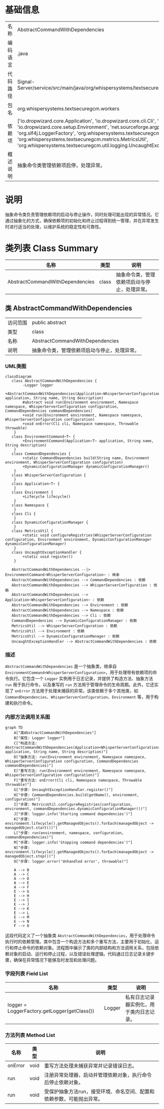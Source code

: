 # 基础信息

|      |      |
|------|------|
| 名称 | AbstractCommandWithDependencies |
| 编码语言 | .java |
| 代码路径 | Signal-Server/service/src/main/java/org/whispersystems/textsecuregcm/workers/AbstractCommandWithDependencies.java |
| 包名 | org.whispersystems.textsecuregcm.workers |
| 依赖项 | ['io.dropwizard.core.Application', 'io.dropwizard.core.cli.Cli', 'io.dropwizard.core.cli.EnvironmentCommand', 'io.dropwizard.core.setup.Environment', 'net.sourceforge.argparse4j.inf.Namespace', 'org.slf4j.Logger', 'org.slf4j.LoggerFactory', 'org.whispersystems.textsecuregcm.WhisperServerConfiguration', 'org.whispersystems.textsecuregcm.metrics.MetricsUtil', 'org.whispersystems.textsecuregcm.util.logging.UncaughtExceptionHandler'] |
| 概述说明 | 抽象命令类管理依赖项启停，处理异常。 |

# 说明

抽象命令类负责管理依赖项的启动与停止操作，同时处理可能出现的异常情况。它通过抽象化的方式，确保依赖项的初始化和终止过程得到统一管理，并在异常发生时进行适当的处理，以维护系统的稳定性和可靠性。

# 类列表 Class Summary

| 名称   | 类型  | 说明 |
|-------|------|-------------|
| AbstractCommandWithDependencies | class | 抽象命令类，管理依赖项启动与停止，处理异常。 |



## 类 AbstractCommandWithDependencies

|      |      |
|------|------|
| 访问范围 | public abstract |
| 类型 | class |
| 名称 | AbstractCommandWithDependencies |
| 说明 | 抽象命令类，管理依赖项启动与停止，处理异常。 |


### UML类图

```mermaid
classDiagram
   class AbstractCommandWithDependencies {
        -Logger logger
        +AbstractCommandWithDependencies(Application~WhisperServerConfiguration~ application, String name, String description)
        #abstract void run(Environment environment, Namespace namespace, WhisperServerConfiguration configuration, CommandDependencies commandDependencies)
        +void run(Environment environment, Namespace namespace, WhisperServerConfiguration configuration)
        +void onError(Cli cli, Namespace namespace, Throwable throwable)
    }
   class EnvironmentCommand~T~ {
        +EnvironmentCommand(Application~T~ application, String name, String description)
    }
   class CommandDependencies {
        +static CommandDependencies build(String name, Environment environment, WhisperServerConfiguration configuration)
        +DynamicConfigurationManager dynamicConfigurationManager()
    }
   class WhisperServerConfiguration {
    }
   class Application~T~ {
    }
   class Environment {
        +Lifecycle lifecycle()
    }
   class Namespace {
    }
   class Cli {
    }
   class DynamicConfigurationManager {
    }
   class MetricsUtil {
        +static void configureRegistries(WhisperServerConfiguration configuration, Environment environment, DynamicConfigurationManager dynamicConfigurationManager)
    }
   class UncaughtExceptionHandler {
        +static void register()
    }

   AbstractCommandWithDependencies --|> EnvironmentCommand~WhisperServerConfiguration~ : 继承
   AbstractCommandWithDependencies --> CommandDependencies : 依赖
   AbstractCommandWithDependencies --> WhisperServerConfiguration : 依赖
   AbstractCommandWithDependencies --> Application~WhisperServerConfiguration~ : 依赖
   AbstractCommandWithDependencies --> Environment : 依赖
   AbstractCommandWithDependencies --> Namespace : 依赖
   AbstractCommandWithDependencies --> Cli : 依赖
   CommandDependencies --> DynamicConfigurationManager : 依赖
   MetricsUtil --> WhisperServerConfiguration : 依赖
   MetricsUtil --> Environment : 依赖
   MetricsUtil --> DynamicConfigurationManager : 依赖
   UncaughtExceptionHandler --> AbstractCommandWithDependencies : 依赖
```

### 描述
`AbstractCommandWithDependencies` 是一个抽象类，继承自 `EnvironmentCommand<WhisperServerConfiguration>`，用于处理带有依赖项的命令执行。它包含一个 `Logger` 实例用于日志记录，并提供了构造方法、抽象方法 `run` 用于执行命令，以及重写的 `run` 方法用于管理命令的生命周期。此外，它还实现了 `onError` 方法用于处理未捕获的异常。该类依赖于多个其他类，如 `CommandDependencies`、`WhisperServerConfiguration`、`Environment` 等，用于构建和执行命令。


### 内部方法调用关系图

```mermaid
graph TD
    A["类AbstractCommandWithDependencies"]
    B["属性: Logger logger"]
    C["构造方法: AbstractCommandWithDependencies(Application<WhisperServerConfiguration> application, String name, String description)"]
    D["抽象方法: run(Environment environment, Namespace namespace, WhisperServerConfiguration configuration, CommandDependencies commandDependencies)"]
    E["重写方法: run(Environment environment, Namespace namespace, WhisperServerConfiguration configuration)"]
    F["重写方法: onError(Cli cli, Namespace namespace, Throwable throwable)"]
    G["步骤: UncaughtExceptionHandler.register()"]
    H["步骤: CommandDependencies.build(getName(), environment, configuration)"]
    I["步骤: MetricsUtil.configureRegistries(configuration, environment, commandDependencies.dynamicConfigurationManager())"]
    J["步骤: logger.info('Starting command dependencies')"]
    K["步骤: environment.lifecycle().getManagedObjects().forEach(managedObject -> managedObject.start())"]
    L["步骤: run(environment, namespace, configuration, commandDependencies)"]
    M["步骤: logger.info('Stopping command dependencies')"]
    N["步骤: environment.lifecycle().getManagedObjects().forEach(managedObject -> managedObject.stop())"]
    O["步骤: logger.error('Unhandled error', throwable)"]

    A --> B
    A --> C
    A --> D
    A --> E
    A --> F
    E --> G
    E --> H
    E --> I
    E --> J
    E --> K
    E --> L
    E --> M
    E --> N
    F --> O
```

这段代码定义了一个抽象类 `AbstractCommandWithDependencies`，用于处理命令执行时的依赖管理。类中包含一个构造方法和多个重写方法，主要用于初始化、运行和停止命令的依赖对象。流程图中展示了类的内部结构和方法调用关系，包括依赖对象的启动、运行和停止过程，以及错误处理逻辑。代码通过日志记录关键步骤，确保在异常情况下能够及时发现和处理问题。

### 字段列表 Field List

| 名称  | 类型  | 说明 |
|-------|-------|------|
| logger = LoggerFactory.getLogger(getClass()) | Logger | 私有日志记录器实例化，用于类内日志记录。 |

### 方法列表 Method List

| 名称  | 类型  | 说明 |
|-------|-------|------|
| onError | void | 重写方法处理未捕获异常并记录错误日志。 |
| run | void | 注册异常处理器，启动并管理依赖对象，执行命令后停止依赖对象。 |
| run | void | 受保护抽象方法run，接受环境、命名空间、配置和依赖参数，可能抛出异常。 |





